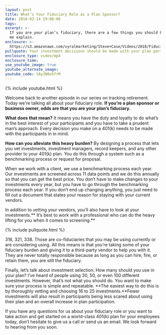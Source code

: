 ```yaml
---
layout: post
title: What’s Your Fiduciary Role as a Plan Sponsor?
date: 2018-02-14 19:08:00
tags:
excerpt: >-
  If you are your plan’s fiduciary, there are a few things you should know. Let
  me explain.
enclosure: >-
  https://s3.amazonaws.com/vyralmarketing/Steve+Case/Videos/2018/Fiduciary+Role+-+Michigan+401K+Advisors.mp4
pullquote: Your investment decisions should be made with your plan participants in mind.
enclosure_type: video/mp4
enclosure_time:
use_youtube_image: true
youtube_alternate_image:
youtube_code: tAyJN0o5frM
---
```


{% include youtube.html %}

Welcome back to another episode in our series on tracking retirement. Today we're talking all about your fiduciary role. **If you’re a plan sponsor or business owner, odds are that you are your plan’s fiduciary.**

**What does that mean?** It means you have the duty and loyalty to do what’s in the best interest of your participants and you have to take a prudent man’s approach. Every decision you make on a 401(k) needs to be made with the participants in in mind.

**How can you alleviate this heavy burden?** By designing a process that lets you vet investments, investment managers, record keepers, and any other provider to your 401(k) plan. You do this through a system such as a benchmarking process or request for proposal.

When we work with a client, we use a benchmarking process each year. Our investments are screened across 11 data points and we do this annually so that you can get the best price. You don’t have to make changes to your investments every year, but you have to go through the benchmarking process each year. If you don’t end up changing anything, you just need to fill out a document that states your reason for staying with your current vendors.

In addition to vetting your vendors, you’ll also have to look at your investments.\*\* It’s best to work with a professional who can do the heavy lifting for you when it comes to screening.\*\*

{% include pullquote.html %}

316, 321, 338. Those are co-fiduciaries that you may be using currently or are considering using. All this means is that you’re taking some of your fiduciary burden and giving it to a third-party vendor to help you with it. They are never totally responsible because as long as you can hire, fire, or retain them, you are still the fiduciary.

Finally, let’s talk about investment selection. How many should you use in your plan? I’ve heard of people using 30, 50, or even 100 different investments. However, that’s not what you should do. You want to make sure your process is simple and repeatable. **The easiest way to do this is by thoroughly vetting and choosing 16 to 25 investments.**Fewer investments will also result in participants being less scared about using their plan and an overall increase in plan participation.

If you have any questions for us about your fiduciary role or you want to take action and get started on a world-class 401(k) plan for your employees today, don’t hesitate to give us a call or send us an email. We look forward to hearing from you soon.